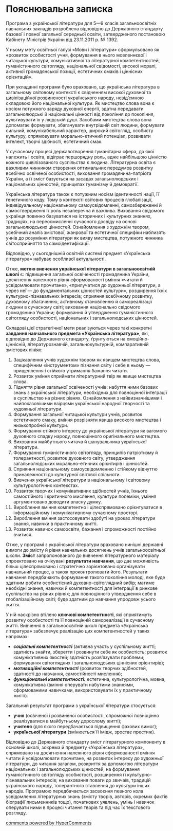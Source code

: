 <div id="hypercomments_widget" class="js-hypercomments-widget invisible"></div>

Пояснювальна записка
=============================================

Програма з української літератури для 5—9 класів загальноосвітніх навчальних закладів розроблена відповідно до Державного стандарту базової і повної загальної середньої освіти, затвердженого постановою Кабінету Міністрів України від 23.11.2011 р. № 1392. 

У ньому мету освітньої галузі «Мови і літератури» сформульовано як «розвиток особистості учня, формування в нього мовленнєвої і читацької культури, комунікативної та літературної компетентностей, гуманістичного світогляду, національної свідомості, високої моралі, активної громадянської позиції, естетичних смаків і ціннісних орієнтацій». 

При укладанні програми було враховано, що українська література в загальному світовому контексті є свідченням високої духовної та цивілізаційної розвиненості українського народу, невід’ємною складовою його національної культури. Як мистецтво слова вона є носієм потужного заряду духовної енергії, здатна передавати загальнолюдські й національні цінності від покоління до покоління, культивувати їх у людській душі. Засобами мистецтва слова вона допомагає формувати, збагачувати внутрішній світ людини, формувати сильний, комунікабельний характер, широкий світогляд, особисту культуру, спрямовувати морально-етичний потенціал, розвивати інтелект, творчі здібності, естетичний смак. 

У сучасному процесі державотворення гуманітарна сфера, до якої належить і освіта, відіграє першорядну роль, адже найбільшою цінністю кожного цивілізованого суспільства є людина. Літературна освіта є важливим чинником створення оптимальних передумов розвитку всебічно освіченої особистості, виховання громадянина-патріота України, а її зміст базується на засадах загальнолюдських і національних цінностей, принципах гуманізму й демократії. 

Українська література також є потужним носієм ідентичності нації, її генетичного коду. Тому в контексті світових процесів глобалізації, індивідуальному національному самоусвідомленні, самозбереженні й самоствердженні її роль незаперечна й важлива. Виховання свідомого українця повинно базуватися на історичних і культурних знаннях, традиціях, на переосмисленні сучасного досвіду на основі загальнолюдських цінностей. Ознайомлення з художнім твором, усебічний аналіз змістової, жанрової та естетичної специфіки наблизять учнів до розуміння літератури як вияву мистецтва, потужного чинника світосприйняття та самоідентифікації. 

Відповідно, у сьогоднішній освітній системі предмет «Українська література» набуває особливої актуальності. 

Отже, **метою вивчення української літератури в загальноосвітній школі** є: підвищення загальної освіченості громадянина України, досягнення належного рівня сформованості вміння «читати й усвiдомлювати прочитане», «прилучатися до художньої літератури, а через неї — до фундаментальних цінностей культури», розширення їхніх культурно-пізнавальних інтересів; сприяння всебічному розвитку, духовному збагаченню, активному становленню й самореалізації людини в сучасному світі; виховання національно свідомого громадянина України; формування й утвердження гуманістичного світогляду особистості, національних і загальнолюдських цінностей. 

Складові цієї стратегічної мети реалізуються через такі конкретні **завдання навчального предмета «Українська література»**, які, відповідно до Державного стандарту, ґрунтуються на емоційно-ціннісній, літературознавчій, загальнокультурній, компаративній змістових лініях: 
<ol>
<li>Зацікавлення учнів художнім твором як явищем мистецтва слова, специфічним «інструментом» пізнання світу і себе в ньому — прищеплення і стійкого утримання бажання читати. </li>
<li>Розвиток уміння сприймати літературний твір як явище мистецтва слова. </li>
<li>Підняття рівня загальної освіченості учнів: набуття ними базових знань з української літератури, необхідних для повноцінної інтеграції в суспільство на різних рівнях. Ознайомлення з найвизначнішими і найпоказовішими взірцями української народної творчості та художньої літератури. </li>
<li>Формування загальної читацької культури учнів, розвиток естетичного смаку, вміння розрізняти явища високого мистецтва і низькопробної культури. </li>
<li>Формування стійкого інтересу до української літератури як вагомого духовного спадку народу, повноцінного оригінального мистецтва. </li>
<li>Виховання майбутнього читача й шанувальника української літератури. </li>
<li>Формування гуманістичного світогляду, принципів патріотизму й толерантності, розвиток духовного світу, утвердження загальнолюдських морально-етичних орієнтирів і цінностей. </li>
<li>Сприяння національному самоусвідомленню і стійкому відчуттю приналежності до культурної світової спільноти. </li>
<li>Вивчення української літератури в національному і світовому культурологічних контекстах. </li>
<li>Розвиток творчих і комунікативних здібностей учнів, їхнього самостійного і критичного мислення, культури полеміки, уміння аргументовано доводити власну думку. </li>
<li>Вироблення вміння компетентно і цілеспрямовано орієнтуватися в інформаційному і комунікативному сучасному просторі. </li>
<li>Вироблення вміння застосовувати здобуті на уроках літератури знання, навички в практичному житті. </li>
<li>Розвиток навичок самоосвіти, бажання і спроможності постійно вчитися. </li>
</ol>

Отже, у програмі з української літератури враховано нинішні державні вимоги до змісту й рівня навчальних досягнень учнів загальноосвітньої школи. **Зміст** запропонованого до вивчення літературного матеріалу спроектовано на очікувані **результати навчання**, що дає можливість більш цілеспрямовано і стратегічно зорієнтовано організувати навчальний процес, а також проконтролювати його. Результати навчання передбачають формування такого покоління молоді, яке буде здатним робити особистісний духовно-світоглядний вибір; матиме необхідні знання, навички й компетентності для інтеграції в ринкове суспільство на різних рівнях; для повноцінного утвердження себе в глобалізаційному світі; буде здатним до навчання упродовж усього життя. 

У ній наскрізно втілено **ключові компетентності**, які сприятимуть розвитку особистості та її повноцінній самореалізації в сучасному житті. Вивчення в загальноосвітній школі предмета «Українська література» забезпечує реалізацію цих компетентностей у таких напрямах: 
<ul>
<li><b><i>соціальні компетентності</i></b> (активна участь у суспільному житті; здатність знайти, зберегти і розвинути себе як особистість; розвиток комунікативних якостей; здатність розв’язувати проблеми; формування світоглядних і загальнолюдських ціннісних орієнтирів);</li> 
<li><b><i>мотиваційні компетентності</i></b> (розвиток творчих здібностей, здатності до навчання, самостійності мислення);</li>
<li><b><i>функціональні компетентності:</i></b> естетична, культурологічна, мовна, комунікативна (вміння оперувати набутими знаннями, сформованими навичками, використовувати їх у практичному житті). </li>
</ul>

Загальний результат програми з української літератури стосується: 
<ul>
<li><b>учня</b> (освіченої і розвиненої особистості, спроможної повноцінно реалізуватися в майбутньому дорослому житті); </li> 
<li><b>учителя</b> (для якого передбачається підвищення фахових вимог); </li> 
<li><b>української літератури</b> (змінюється її імідж, зростає престиж). </li> 
</ul>

Відповідно до Державного стандарту зміст літературного компоненту в основній школі, зокрема й предмету «Українська література», спрямовано на досягнення належного рівня сформованості вміння читати й усвідомлювати прочитане, на розвиток інтересу до художньої літератури, до читання загалом, розкриття за допомогою літератури національних і загальнолюдських цінностей, на формування гуманістичного світогляду особистості, розширення її культурно-пізнавальних інтересів; на виховання поваги до звичаїв, традицій українського народу, толерантного ставлення до культури інших народів. Програмою передбачається засвоєння певного кола усвідомлених літературних знань (змісту творів, авторів, окремих фактів біографії письменників тощо), початкових уявлень, умінь і навичок оперувати ними в процесі читання творів та під час їх текстового розгляду. 


<div class="js-hypercomments-container">
<a href="http://hypercomments.com" class="hc-link" title="comments widget">comments powered by HyperComments</a>
</div>